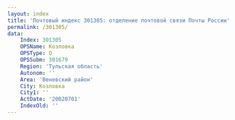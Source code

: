 ```yaml
---
layout: index
title: 'Почтовый индекс 301305: отделение почтовой связи Почты России'
permalink: /301305/
data:
    Index: 301305
    OPSName: Козловка
    OPSType: О
    OPSSubm: 301679
    Region: 'Тульская область'
    Autonom: ''
    Area: 'Веневский район'
    City: Козловка
    City1: ''
    ActDate: '20020701'
    IndexOld: ''
---
```

